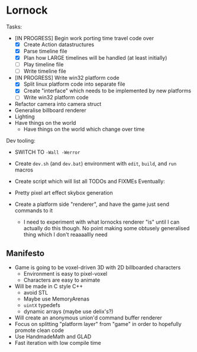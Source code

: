 # Lornock

Tasks:

- [IN PROGRESS] Begin work porting time travel code over
  - [x] Create Action datastructures
  - [x] Parse timeline file
  - [x] Plan how LARGE timelines will be handled (at least initially)
  - [ ] Play timeline file
  - [ ] Write timeline file
- [IN PROGRESS] Write win32 platform code
  - [x] Split linux platform code into separate file
  - [x] Create "interface" which needs to be implemented by new platforms
  - [ ] Write win32 platform code
- Refactor camera into camera struct
- Generalise billboard renderer
- Lighting
- Have things on the world
  - Have things on the world which change over time


Dev tooling:
- SWITCH TO `-Wall -Werror`
- Create `dev.sh` (and `dev.bat`) environment with `edit`, `build`, and `run` macros
- Create script which will list all TODOs and FIXMEs
Eventually:

- Pretty pixel art effect skybox generation
- Create a platform side "renderer", and have the game just send commands to it
  - I need to experiment with what lornocks renderer "is" until I can actually do this though. No point making some obtusely generalised thing which I don't reaaaallly need

## Manifesto

- Game is going to be voxel-driven 3D with 2D billboarded characters
  - Environment is easy to pixel-voxel
  - Characters are easy to animate
- Will be made in C style C++
  - avoid STL
  - Maybe use MemoryArenas
  - `uintX` typedefs
  - dynamic arrays (maybe use delix's?)
- Will create an anonymous union'd command buffer renderer
- Focus on splitting "platform layer" from "game" in order to hopefully promote clean code
- Use HandmadeMath and GLAD
- Fast iteration with low compile time
